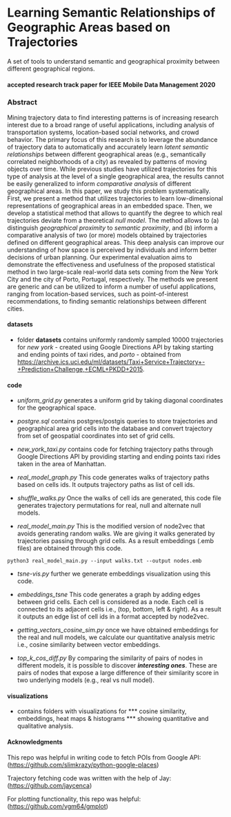 # Learning Semantic Relationships of Geographic Areas based on Trajectories 
A set of tools to understand semantic and geographical proximity between different geographical regions. 
#### accepted research track paper for IEEE Mobile Data Management 2020

### Abstract
Mining trajectory data to find interesting patterns is of increasing research interest due to a broad range of useful applications, including analysis of transportation systems, location-based social networks, and crowd behavior. The primary focus of this research is to leverage the abundance of trajectory data to automatically and accurately learn *latent semantic relationships* between different geographical areas (e.g., semantically correlated neighborhoods of a city) as revealed by patterns of moving objects over time. While previous studies have utilized trajectories for this type of analysis at the level of a single geographical area, the results cannot be easily generalized to inform *comparative analysis* of different geographical areas. In this paper, we study this problem systematically. First, we present a method that utilizes trajectories to learn low-dimensional representations of geographical areas in an embedded space. Then, we develop a statistical method that allows to quantify the degree to which real trajectories deviate from a theoretical *null model*. The method allows to (a) distinguish *geographical proximity* to *semantic proximity*, and (b) inform a comparative analysis of two (or more) models obtained by trajectories defined on different geographical areas. This deep analysis can improve our understanding of how space is perceived by individuals and inform better decisions of urban planning. Our experimental evaluation aims to demonstrate the effectiveness and usefulness of the proposed statistical method in two large-scale real-world data sets coming from the New York City and the city of Porto, Portugal, respectively. The methods we present are generic and can be utilized to inform a number of useful applications, ranging from location-based services, such as point-of-interest recommendations, to finding semantic relationships between different cities.

#### datasets
 - folder **datasets** contains uniformly randomly sampled 10000 trajectories for 
*new york* - created using Google Directions API by taking starting and ending points of taxi rides,
 and *porto* - obtained from https://archive.ics.uci.edu/ml/datasets/Taxi+Service+Trajectory+-+Prediction+Challenge,+ECML+PKDD+2015. 
 
#### code
 - *uniform_grid.py* generates a uniform grid by taking diagonal coordinates for the geographical space.

 - *postgre.sql* contains postgres/postgis queries to store trajectories and geographical area grid cells into
 the database and convert trajectory from set of geospatial coordinates into set of grid cells.

 - *new_york_taxi.py* contains code for fetching trajectory paths through Google Directions API
 by providing starting and ending points taxi rides taken in the area of Manhattan.
 
 - *real_model_graph.py* This code generates walks of trajectory paths based on cells ids. It outputs trajectory paths as list of cell ids.
 
 - *shuffle_walks.py* Once the walks of cell ids are generated, this code file generates trajectory permutations for real, null and alternate null models. 
 
 - *real_model_main.py* This is the modified version of node2vec that avoids generating random walks. We are giving it walks generated by trajectories
 passing through grid cells. As a result embeddings (.emb files) are obtained through this code.
 ```
 python3 real_model_main.py --input walks.txt --output nodes.emb
 ```
 - *tsne-vis.py* further we generate embeddings visualization using this code.
 
 - *embeddings_tsne* This code generates a graph by adding edges between grid cells. Each cell is considered as a node. Each cell is connected to its adjacent cells i.e., (top, bottom, left & right).
 As a result it outputs an edge list of cell ids in a format accepted by node2vec.
 
 - *getting_vectors_cosine_sim.py* once we have obtained embeddings for the real and null models, we calculate our quantitative
 analysis metric i.e., cosine similarity between vector embeddings.
 
 - *top_k_cos_diff.py* By comparing the similarity of pairs of nodes in different models, it is possible to discover ***interesting ones***. 
 These are pairs of nodes that expose a large difference of their similarity score in two underlying models (e.g., real vs null model).
 
#### visualizations

 - contains folders with visualizations for *** cosine similarity, embeddings, heat maps & histograms *** showing quantitative
and qualitative analysis.
 
#### Acknowledgments
This repo was helpful in writing code to fetch POIs from Google API: (https://github.com/slimkrazy/python-google-places)

Trajectory fetching code was written with the help of Jay: (https://github.com/jaycenca)

For plotting functionality, this repo was helpful: (https://github.com/vgm64/gmplot)
